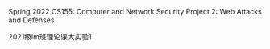 Spring 2022 CS155: Computer and Network Security Project 2: Web Attacks and Defenses 

2021级lm班理论课大实验1
